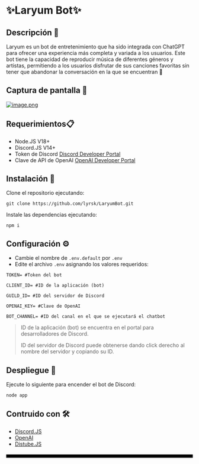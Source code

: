 # ✨Laryum Bot✨


## Descripción 💫
Laryum es un bot de entretenimiento que ha sido integrada con ChatGPT para ofrecer una experiencia más completa y variada a los usuarios. Este bot tiene la capacidad de reproducir música de diferentes géneros y artistas, permitiendo a los usuarios disfrutar de sus canciones favoritas sin tener que abandonar la conversación en la que se encuentran 🤖
## Captura de pantalla 📌
[![image.png](https://i.postimg.cc/GmwPzkPs/image.png)](https://postimg.cc/ZCHy5vMT)

## Requerimientos📋
- Node.JS V18+
- Discord.JS V14+
- Token de Discord [Discord Developer Portal](https://discord.com/developers/applications)
- Clave de API de OpenAI [OpenAI Developer Portal](https://platform.openai.com/account/api-keys)
## Instalación 🔧
Clone el repositorio ejecutando:
```
git clone https://github.com/lyrsk/LaryumBot.git
```
Instale las dependencias ejecutando:
```
npm i
```
## Configuración ⚙️
- Cambie el nombre de `.env.default` por `.env`
- Edite el archivo `.env` asignando los valores requeridos:
```
TOKEN= #Token del bot

CLIENT_ID= #ID de la aplicación (bot)

GUILD_ID= #ID del servidor de Discord

OPENAI_KEY= #Clave de OpenAI

BOT_CHANNEL= #ID del canal en el que se ejecutará el chatbot
```
> ID de la aplicación (bot) se encuentra en el portal para desarrolladores de Discord.
>
> ID del servidor de Discord puede obtenerse dando click derecho al nombre del servidor y copiando su ID.
## Despliegue 🚀
Ejecute lo siguiente para encender el bot de Discord:
```
node app
```
## Contruido con 🛠️
- [Discord.JS](https://discord.js.org/#/) 
- [OpenAI](https://platform.openai.com)
- [Distube.JS](https://distube.js.org/#/)
<style>
hr {
  border: none;
  border-top: 8px solid black;
  margin: 20px 0;
}
</style>

<hr>
